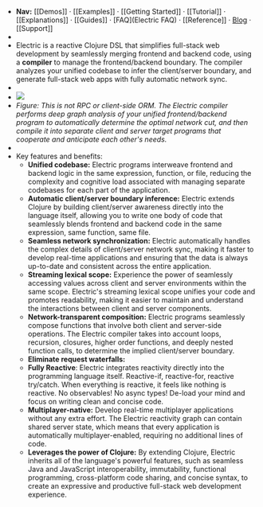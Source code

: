- **Nav:** [[Demos]] · [[Examples]] · [[Getting Started]] · [[Tutorial]] · [[Explanations]] · [[Guides]] · [FAQ](Electric FAQ) · [[Reference]] · [Blog](Blog) · [[Support]]
-
- Electric is a reactive Clojure DSL that simplifies full-stack web development by seamlessly merging frontend and backend code, using a **compiler** to manage the frontend/backend boundary. The compiler analyzes your unified codebase to infer the client/server boundary, and generate full-stack web apps with fully automatic network sync.
-
- ![](https://github.com/hyperfiddle/electric/raw/master/docs/electric-explainer-5.png)
- *Figure: This is not RPC or client-side ORM. The Electric compiler performs deep graph analysis of your unified frontend/backend program to automatically determine the optimal network cut, and then compile it into separate client and server target programs that cooperate and anticipate each other's needs.*
-
- Key features and benefits:
	- **Unified codebase:** Electric programs interweave frontend and backend logic in the same expression, function, or file, reducing the complexity and cognitive load associated with managing separate codebases for each part of the application.
	- **Automatic client/server boundary inference:** Electric extends Clojure by building client/server awareness directly into the language itself, allowing you to write one body of code that seamlessly blends frontend and backend code in the same expression, same function, same file.
	- **Seamless network synchronization:** Electric automatically handles the complex details of client/server network sync, making it faster to develop real-time applications and ensuring that the data is always up-to-date and consistent across the entire application.
	- **Streaming lexical scope:** Experience the power of seamlessly accessing values across client and server environments within the same scope. Electric's streaming lexical scope unifies your code and promotes readability, making it easier to maintain and understand the interactions between client and server components.
	- **Network-transparent composition:** Electric programs seamlessly compose functions that involve both client and server-side operations. The Electric compiler takes into account loops, recursion, closures, higher order functions, and deeply nested function calls, to determine the implied client/server boundary.
	- **Eliminate request waterfalls:**
	- **Fully Reactive**: Electric integrates reactivity directly into the programming language itself. Reactive-if, reactive-for, reactive try/catch. When everything is reactive, it feels like nothing is reactive. No observables! No async types! De-load your mind and focus on writing clean and concise code.
	- **Multiplayer-native:** Develop real-time multiplayer applications without any extra effort. The Electric reactivity graph can contain shared server state, which means that every application is automatically multiplayer-enabled, requiring no additional lines of code.
	- **Leverages the power of Clojure:** By extending Clojure, Electric inherits all of the language's powerful features, such as seamless Java and JavaScript interoperability, immutability, functional programming, cross-platform code sharing, and concise syntax, to create an expressive and productive full-stack web development experience.